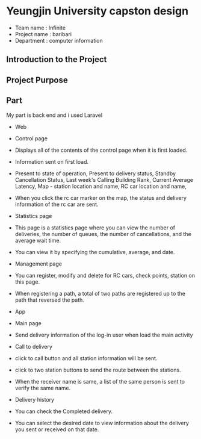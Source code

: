 # Yeungjin University capston design
* Team name : Infinite
* Project name : baribari
* Department : computer information
 
## Introduction to the Project

## Project Purpose
 
## Part
My part is back end and i used Laravel  
* Web
 * Control page
  * Displays all of the contents of the control page when it is first loaded.
  * Information sent on first load.
  * Present to state of operation, Present to delivery status, Standby Cancellation Status, Last week's Calling Building Rank, Current Average Latency, Map - station location and name, RC car location and name,
  * When you click the rc car marker on the map, the status and delivery information of the rc car are sent.
 * Statistics page
  * This page is a statistics page where you can view the number of deliveries, the number of queues, the number of cancellations, and the average wait time.
  * You can view it by specifying the cumulative, average, and date.
 * Management page
  * You can register, modify and delete for RC cars, check points, station on this page.
  * When registering a path, a total of two paths are registered up to the path that reversed the path.

* App
 * Main page
  * Send delivery information of the log-in user when load the main activity
 * Call to delivery
  * click to call button and all station information will be sent.
  * click to two station buttons to send the route between the stations.
  * When the receiver name is same, a list of the same person is sent to verify the same name.
 * Delivery history
  * You can check the Completed delivery.
  * You can select the desired date to view information about the delivery you sent or received on that date.
